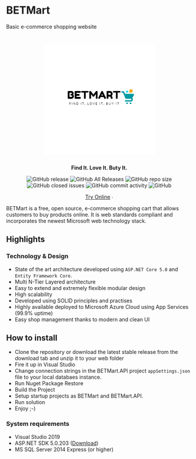 # BETMart
Basic e-commerce shopping website

<h1 align="center">
	<img src="BETMart/wwwroot/assets/images/logo.png" alt="BETMart" width="300">
</h1>
<p align="center"><strong>Find It. Love It. Buty It.</strong></p>
<p align="center">
	<img alt="GitHub release" src="https://img.shields.io/github/release/smartstore/SmartStoreNET.svg?color=%2344b284">
	<img alt="GitHub All Releases" src="https://img.shields.io/github/downloads/smartstore/SmartStoreNET/total.svg?color=%23f7a833">
	<img alt="GitHub repo size" src="https://img.shields.io/github/repo-size/smartstore/SmartStoreNET.svg?color=%2364c1c7">
	<img alt="GitHub closed issues" src="https://img.shields.io/github/issues-closed/smartstore/SmartStoreNET.svg?color=%23307abe">
	<img alt="GitHub commit activity" src="https://img.shields.io/github/commit-activity/m/smartstore/SmartStoreNET.svg?color=%2399b433&label=commits">
	<img alt="GitHub" src="https://img.shields.io/github/license/smartstore/SmartStoreNET.svg?color=%23999999">
</p>
<p align="center">
	<a href="https://betmart.azurewebsites.net">Try Online</a> ∙
</p>

BETMart is a free, open source, e-commerce shopping cart that allows customers to buy products online. It is web standards compliant and incorporates the newest Microsoft web technology stack.

## Highlights

### Technology & Design

* State of the art architecture developed using `ASP.NET Core 5.0` and `Entity Framework Core`.
* Multi N-Tier Layered architecture
* Easy to extend and extremely flexible modular design
* High scalability
* Developed using SOLID principles and practises
* Highly available deployed to Microsoft Azure Cloud using App Services (99.9% uptime) 
* Easy shop management thanks to modern and clean UI

## How to install

* Clone the repository or download the latest stable release from the download tab and unzip it to your web folder
* Fire it up in Visual Studio
* Change connection strings in the BETMart.API project `appSettings.json` file to your local databaes instance.
* Run Nuget Package Restore
* Build the Project
* Setup startup projects as BETMart and BETMart.API.
* Run solution
* Enjoy ;-)

### System requirements

* Visual Studio 2019 
* ASP.NET SDK 5.0.203 ([Download](https://dotnet.microsoft.com/download/dotnet/5.0))
* MS SQL Server 2014 Express (or higher)
